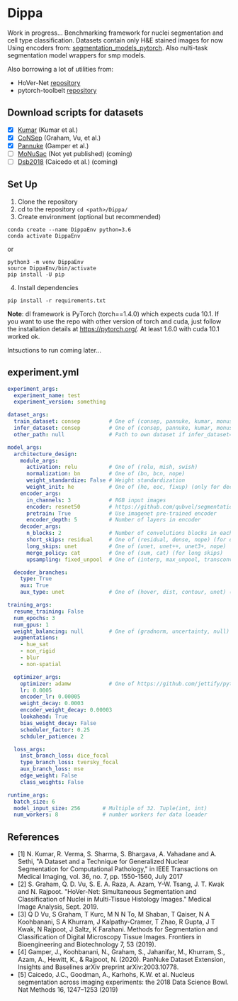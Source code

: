 # Dippa
Work in progress...
Benchmarking framework for nuclei segmentation and cell type classification.
Datasets contain only H&amp;E stained images for now
Using encoders from: [segmentation_models_pytorch](https://github.com/qubvel/segmentation_models.pytorch).
Also nulti-task segmentation model wrappers for smp models. 

Also borrowing a lot of utilities from:

- HoVer-Net [repository](https://github.com/vqdang/hover_net)
- pytorch-toolbelt [repository](https://github.com/BloodAxe/pytorch-toolbelt) 

## Download scripts for datasets
* [x] [Kumar](https://ieeexplore.ieee.org/document/7872382) (Kumar et al.)
* [x] [CoNSep](https://arxiv.org/pdf/1812.06499) (Graham, Vu, et al.)
* [x] [Pannuke](https://arxiv.org/abs/2003.10778) (Gamper et al.)
* [ ] [MoNuSac](https://monusac-2020.grand-challenge.org/) (Not yet published) (coming)
* [ ] [Dsb2018](https://www.kaggle.com/c/data-science-bowl-2018) (Caicedo et al.) (coming)

## Set Up
1. Clone the repository
2. cd to the repository `cd <path>/Dippa/`
3. Create environment (optional but recommended) 
```
conda create --name DippaEnv python=3.6
conda activate DippaEnv
```
or 

```
python3 -m venv DippaEnv
source DippaEnv/bin/activate
pip install -U pip
```

4. Install dependencies 
```
pip install -r requirements.txt
```

**Note**: dl framework is PyTorch (torch==1.4.0) which expects cuda 10.1. If you want to use the repo with other version of torch and cuda, just follow the installation details at https://pytorch.org/. At least 1.6.0 with cuda 10.1 worked ok. 


Intsuctions to run coming later...

## experiment.yml

```yaml
experiment_args:
  experiment_name: test
  experiment_version: something

dataset_args:
  train_dataset: consep         # One of (consep, pannuke, kumar, monusac)
  infer_dataset: consep         # One of (consep, pannuke, kumar, monusac, other)
  other_path: null              # Path to own dataset if infer_dataset=other

model_args:
  architecture_design:
    module_args:
      activation: relu          # One of (relu, mish, swish)
      normalization: bn         # One of (bn, bcn, nope)
      weight_standardize: False # Weight standardization
      weight_init: he           # One of (he, eoc, fixup) (only for decoder if pretrain)
    encoder_args:
      in_channels: 3            # RGB input images
      encoder: resnet50         # https://github.com/qubvel/segmentation_models.pytorch
      pretrain: True            # Use imagenet pre-trained encoder
      encoder_depth: 5          # Number of layers in encoder
    decoder_args:
      n_blocks: 2               # Number of convolutions blocks in each decoder block
      short_skips: residual     # One of (residual, dense, nope) (for decoder branch only)
      long_skips: unet          # One of (unet, unet++, unet3+, nope)
      merge_policy: cat         # One of (sum, cat) (for long skips)
      upsampling: fixed_unpool  # One of (interp, max_unpool, transconv, fixed_unpool)

  decoder_branches:
    type: True
    aux: True
    aux_type: unet              # One of (hover, dist, contour, unet) (ignored if aux=False)

training_args:
  resume_training: False
  num_epochs: 3
  num_gpus: 1
  weight_balancing: null        # One of (gradnorm, uncertainty, null)
  augmentations:
    - hue_sat
    - non_rigid
    - blur
    - non-spatial

  optimizer_args:
    optimizer: adamw            # One of https://github.com/jettify/pytorch-optimizer 
    lr: 0.0005
    encoder_lr: 0.00005
    weight_decay: 0.0003
    encoder_weight_decay: 0.00003
    lookahead: True
    bias_weight_decay: False
    scheduler_factor: 0.25
    schduler_patience: 2

  loss_args:
    inst_branch_loss: dice_focal
    type_branch_loss: tversky_focal
    aux_branch_loss: mse
    edge_weight: False
    class_weights: False

runtime_args:
  batch_size: 6
  model_input_size: 256       # Multiple of 32. Tuple(int, int)
  num_workers: 8              # number workers for data loeader

```

## References

- [1] N. Kumar, R. Verma, S. Sharma, S. Bhargava, A. Vahadane and A. Sethi, "A Dataset and a Technique for Generalized Nuclear Segmentation for Computational Pathology," in IEEE Transactions on Medical Imaging, vol. 36, no. 7, pp. 1550-1560, July 2017 
- [2] S. Graham, Q. D. Vu, S. E. A. Raza, A. Azam, Y-W. Tsang, J. T. Kwak and N. Rajpoot. "HoVer-Net: Simultaneous Segmentation and Classification of Nuclei in Multi-Tissue Histology Images." Medical Image Analysis, Sept. 2019.
- [3] Q D Vu, S Graham, T Kurc, M N N To, M Shaban, T Qaiser, N A Koohbanani, S A Khurram, J Kalpathy-Cramer, T Zhao, R Gupta, J T Kwak, N Rajpoot, J Saltz, K Farahani. Methods for Segmentation and Classification of Digital Microscopy Tissue Images. Frontiers in Bioengineering and Biotechnology 7, 53 (2019).  
- [4] Gamper, J., Koohbanani, N., Graham, S., Jahanifar, M., Khurram, S., Azam, A., Hewitt, K., & Rajpoot, N. (2020). PanNuke Dataset Extension, Insights and Baselines arXiv preprint arXiv:2003.10778.
- [5] Caicedo, J.C., Goodman, A., Karhohs, K.W. et al. Nucleus segmentation across imaging experiments: the 2018 Data Science Bowl. Nat Methods 16, 1247–1253 (2019)
